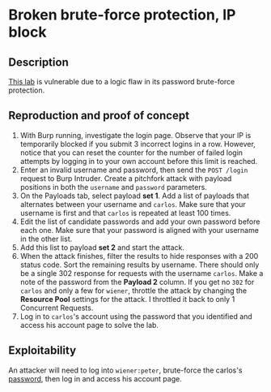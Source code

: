 # Broken brute-force protection, IP block

## Description

[This lab](https://portswigger.net/web-security/authentication/password-based/lab-broken-bruteforce-protection-ip-block) is vulnerable due to a logic flaw in its password brute-force protection.

## Reproduction and proof of concept

1. With Burp running, investigate the login page. Observe that your IP is temporarily blocked if you submit 3 incorrect logins in a row. However, notice that you can reset the counter for the number of failed login attempts by logging in to your own account before this limit is reached.
2. Enter an invalid username and password, then send the `POST /login` request to Burp Intruder. Create a pitchfork attack with payload positions in both the `username` and `password` parameters.
3. On the Payloads tab, select payload **set 1**. Add a list of payloads that alternates between your username and `carlos`. Make sure that your username is first and that `carlos` is repeated at least 100 times.
4. Edit the list of candidate passwords and add your own password before each one. Make sure that your password is aligned with your username in the other list.
5. Add this list to payload **set 2** and start the attack.
6. When the attack finishes, filter the results to hide responses with a 200 status code. Sort the remaining results by username. There should only be a single 302 response for requests with the username `carlos`. Make a note of the password from the **Payload 2** column. If you get no `302` for `carlos` and only a few for `wiener`, throttle the attack by changing the **Resource Pool** settings for the attack. I throttled it back to only 1 Concurrent Requests.
7. Log in to `carlos`'s account using the password that you identified and access his account page to solve the lab.

## Exploitability

An attacker will need to log into `wiener:peter`, brute-force the carlos's [password](https://portswigger.net/web-security/authentication/auth-lab-passwords), then log in and access his account page. 
